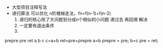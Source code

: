 - 大型项目注释写法
- 递归算法  可以优化
    n阶楼梯走法，fn=f(n-1)+f(n-2) 
    1. 递归的核心除了大问题划分成n个相似的小问题 递过去 再回溯  解决 
    2. 一定要有退出条件
    3. 


prepre   pre   ret
a         b     c
c=a+b  ret=pre+prepre
a=b    prepre = pre;
b=c    pre = ret;